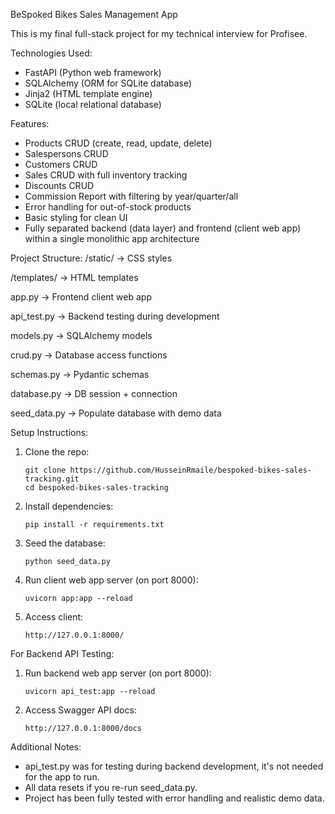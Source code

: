 BeSpoked Bikes Sales Management App

This is my final full-stack project for my technical interview for Profisee.

Technologies Used:

* FastAPI (Python web framework)
* SQLAlchemy (ORM for SQLite database)
* Jinja2 (HTML template engine)
* SQLite (local relational database)

Features:

* Products CRUD (create, read, update, delete)
* Salespersons CRUD
* Customers CRUD
* Sales CRUD with full inventory tracking
* Discounts CRUD
* Commission Report with filtering by year/quarter/all
* Error handling for out-of-stock products
* Basic styling for clean UI
* Fully separated backend (data layer) and frontend (client web app) within a single monolithic app architecture

Project Structure:
/static/             →       CSS styles

/templates/          →       HTML templates

app.py               →       Frontend client web app

api_test.py          →       Backend testing during development

models.py            →       SQLAlchemy models

crud.py              →       Database access functions

schemas.py           →       Pydantic schemas

database.py          →       DB session + connection

seed_data.py         →       Populate database with demo data

Setup Instructions:

1. Clone the repo:
   ```
   git clone https://github.com/HusseinRmaile/bespoked-bikes-sales-tracking.git
   cd bespoked-bikes-sales-tracking
   ```
2. Install dependencies:
   ```
   pip install -r requirements.txt
   ```
3. Seed the database:
   ```
   python seed_data.py
   ```
4. Run client web app server (on port 8000):
   ```
   uvicorn app:app --reload
   ```
5. Access client:
   ```
   http://127.0.0.1:8000/
   ```
For Backend API Testing:

1. Run backend web app server (on port 8000):
   ```
   uvicorn api_test:app --reload
   ```
2. Access Swagger API docs:
   ```
   http://127.0.0.1:8000/docs
   ```
Additional Notes:

* api_test.py was for testing during backend development, it's not needed for the app to run.
* All data resets if you re-run seed_data.py.
* Project has been fully tested with error handling and realistic demo data.
